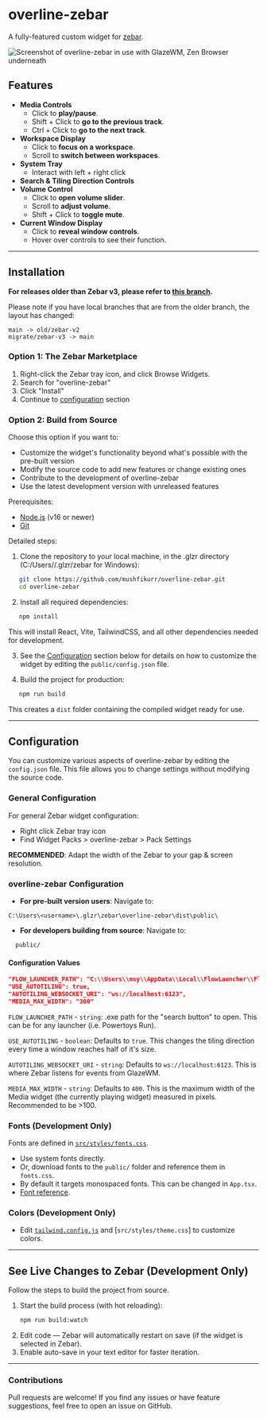 # overline-zebar

A fully-featured custom widget for [zebar](https://github.com/glzr-io/zebar).

![Screenshot of overline-zebar in use with GlazeWM, Zen Browser underneath](https://github.com/user-attachments/assets/333feb9c-225d-4be9-84db-cbdc7010e698)

## Features

- **Media Controls**
  - Click to **play/pause**.
  - Shift + Click to **go to the previous track**.
  - Ctrl + Click to **go to the next track**.
- **Workspace Display**
  - Click to **focus on a workspace**.
  - Scroll to **switch between workspaces**.
- **System Tray**
  - Interact with left + right click
- **Search & Tiling Direction Controls**
- **Volume Control**
  - Click to **open volume slider**.
  - Scroll to **adjust volume**.
  - Shift + Click to **toggle mute**.
- **Current Window Display**
  - Click to **reveal window controls**.
  - Hover over controls to see their function.

---

## Installation

**For releases older than Zebar v3, please refer to [this branch](https://github.com/mushfikurr/overline-zebar/tree/old/zebar-v2).**

Please note if you have local branches that are from the older branch, the layout has changed:
```
main -> old/zebar-v2
migrate/zebar-v3 -> main
```

### Option 1: The Zebar Marketplace
  1. Right-click the Zebar tray icon, and click Browse Widgets.
  2. Search for "overline-zebar"
  3. Click "Install"
  4. Continue to [configuration](#Configuration) section

### Option 2: Build from Source

Choose this option if you want to:

- Customize the widget's functionality beyond what's possible with the pre-built version
- Modify the source code to add new features or change existing ones
- Contribute to the development of overline-zebar
- Use the latest development version with unreleased features

Prerequisites:

- [Node.js](https://nodejs.org/) (v16 or newer)
- [Git](https://git-scm.com/)

Detailed steps:

1. Clone the repository to your local machine, in the .glzr directory (C:/Users/<USER>/.glzr/zebar for Windows):

```sh
   git clone https://github.com/mushfikurr/overline-zebar.git
   cd overline-zebar
```

2. Install all required dependencies:

```sh
   npm install
```

   This will install React, Vite, TailwindCSS, and all other dependencies needed for development.

3. See the [Configuration](#configuration) section below for details on how to customize the widget by editing the `public/config.json` file.

4. Build the project for production:
```sh
   npm run build
```
   This creates a `dist` folder containing the compiled widget ready for use.

---
## Configuration

You can customize various aspects of overline-zebar by editing the `config.json` file. This file allows you to change settings without modifying the source code.

### General Configuration

For general Zebar widget configuration:
- Right click Zebar tray icon
- Find Widget Packs > overline-zebar > Pack Settings

**RECOMMENDED**: Adapt the width of the Zebar to your gap & screen resolution. 

### overline-zebar Configuration

- **For pre-built version users**: Navigate to:

```
C:\Users\<username>\.glzr\zebar\overline-zebar\dist\public\
```

- **For developers building from source**: Navigate to:
```
  public/
```

#### Configuration Values

```json
"FLOW_LAUNCHER_PATH": "C:\\Users\\msy\\AppData\\Local\\FlowLauncher\\Flow.Launcher.exe",
"USE_AUTOTILING": true,
"AUTOTILING_WEBSOCKET_URI": "ws://localhost:6123",
"MEDIA_MAX_WIDTH": "300"
```

`FLOW_LAUNCHER_PATH` - `string`: .exe path for the "search button" to open. This can be for any launcher (i.e. Powertoys Run).

`USE_AUTOTILING` - `boolean`: Defaults to `true`. This changes the tiling direction every time a window reaches half of it's size.

`AUTOTILING_WEBSOCKET_URI` - `string`: Defaults to `ws://localhost:6123`. This is where Zebar listens for events from GlazeWM.

`MEDIA_MAX_WIDTH` - `string`: Defaults to `400`. This is the maximum width of the Media widget (the currently playing widget) measured in pixels. Recommended to be >100.

### Fonts (Development Only)

Fonts are defined in [`src/styles/fonts.css`](src/styles/fonts.css).

- Use system fonts directly.
- Or, download fonts to the `public/` folder and reference them in `fonts.css`.
- By default it targets monospaced fonts. This can be changed in `App.tsx`.
- [Font reference](https://developer.mozilla.org/en-US/docs/Web/CSS/font).


### Colors (Development Only)

- Edit [`tailwind.config.js`](tailwind.config.js) and [`src/styles/theme.css`] to customize colors.

---

## See Live Changes to Zebar (Development Only)

Follow the steps to build the project from source.

1. Start the build process (with hot reloading):
   ```sh
   npm run build:watch
   ```
2. Edit code — Zebar will automatically restart on save (if the widget is selected in Zebar).
3. Enable auto-save in your text editor for faster iteration.

---

### Contributions

Pull requests are welcome! If you find any issues or have feature suggestions, feel free to open an issue on GitHub.

